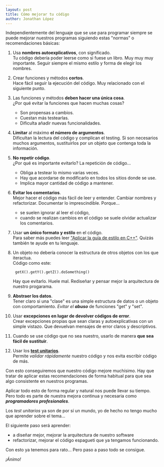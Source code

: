 ```yaml
---
layout: post
title: Cómo mejorar tu código
author: Jonathan López
---
```


Independientemente del lenguaje que se use para programar siempre se puede mejorar nuestros programas siguiendo estas "normas" o recomendaciones básicas:

1. Usa **nombres autoexplicativos**, con significado.  
	Tu código debería poder leerse como si fuese un libro. Muy muy muy importante. Seguir siempre el mismo estilo y forma de elegir los nombres. 

2. Crear funciones y métodos **cortos**.  
	Hace fácil seguir la ejecución del código. Muy relacionado con el siguiente punto.

3. Las funciones y métodos **deben hacer una única cosa**.  
	¿Por qué evitar la funciones que hacen muchas cosas?
	* Son propensas a cambios.
	* Cuestan más testearlas.
	* Dificulta añadir nuevas funcionalidades.

4. **Limitar** al máximo **el número de argumentos**.  
	Dificultan la lectura del código y complican el testing. Si son necesarios muchos argumentos, sustituirlos por un objeto que contenga toda la información.

5. **No repetir código**.  
	¿Por qué es importante evitarlo? La repetición de código...
	* Obliga a testear lo mismo varias veces.
	* Hay que acordarse de modificarlo en todos los sitios donde se use.
	* Implica mayor cantidad de código a mantener.

6. **Evitar los comentarios**.  
	Mejor hacer el código más fácil de leer y entender. Cambiar nombres y refactorizar. Documentar lo imprescindible. 
	Porque...
	* se suelen ignorar al leer el código,
	* cuando se realizan cambios en el código se suele olvidar actualizar los comentarios.

7. Usar **un único formato y estilo** en el código.   
	Para saber más puedes leer ["Aplicar la guía de estilo en C++"](http://jolouster.com/texts/aplicar-estilos-cpp.html). Quizás también te ayude en tu lenguaje.

8. Un objeto no debería conocer la estructura de otros objetos con los que iteractua.  
	Código como este:

		getX().getY().getZ().doSomething()

	Hay que evitarlo. Huele mal. Rediseñar y pensar mejor la arquitectura de nuestro progarama.

9. **Abstraer los datos**.  
	Tener claro si una "clase" es una simple estructura de datos o un objeto con comportamiento. *Evitar el **abuso*** de funciones "get" y "set".

10. Usar **excepciones en lugar de devolver códigos de error**.  
	Crear excepciones propias que sean claras y autoexplicativas con un simple vistazo. Que devuelvan mensajes de error claros y descriptivos.

11. Cuando se use código que no sea nuestro, usarlo de manera **que sea fácil de sustituir**.  

12. Usar los [**test unitarios**](http://devexperto.com/testing-1/).  
	Permite *validar rápidamente* nuestro código y nos evita escribir código de más.

Con esto conseguiremos que nuestro código mejore muchísimo. Hay que tratar de aplicar estas recomendaciones de forma habitual para que sea algo consistente en nuestros programas.

Aplicar todo esto de forma regular y natural nos puede llevar su tiempo. Pero todo es parte de nuestra mejora continua y necesaria como ***programadores profesionales***. 

Los *test unitarios* ya son de por sí un mundo, yo de hecho no tengo mucho que aprender sobre el tema... 

El siguiente paso será aprender:

- a diseñar mejor, mejorar la arquitectura de nuestro software
- refactorizar, mejorar el código espagueti que ya tengamos funcionando.

Con esto ya tenemos para rato... Pero paso a paso todo se consigue. 

*¡Ánimo!*